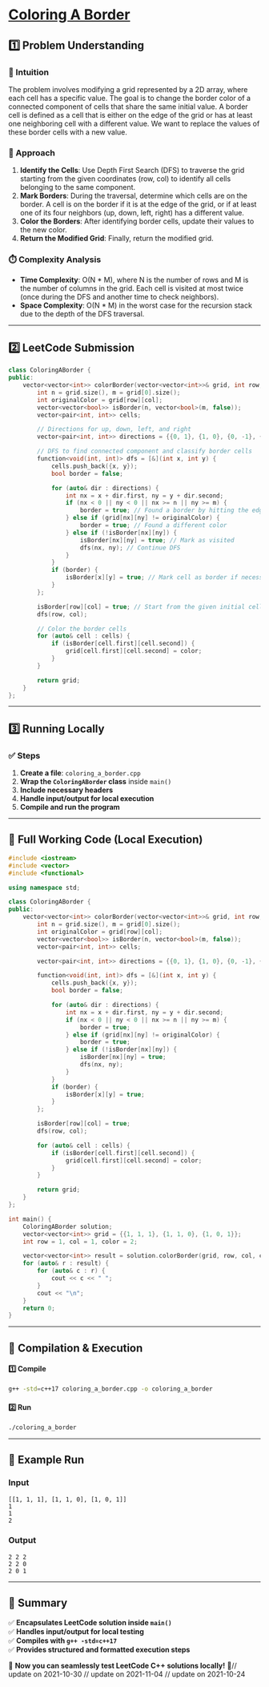 # **[Coloring A Border](https://leetcode.com/problems/coloring-a-border/description/)**  

## **1️⃣ Problem Understanding**  
### **📌 Intuition**  
The problem involves modifying a grid represented by a 2D array, where each cell has a specific value. The goal is to change the border color of a connected component of cells that share the same initial value. A border cell is defined as a cell that is either on the edge of the grid or has at least one neighboring cell with a different value. We want to replace the values of these border cells with a new value.

### **🚀 Approach**  
1. **Identify the Cells**: Use Depth First Search (DFS) to traverse the grid starting from the given coordinates (row, col) to identify all cells belonging to the same component.
2. **Mark Borders**: During the traversal, determine which cells are on the border. A cell is on the border if it is at the edge of the grid, or if at least one of its four neighbors (up, down, left, right) has a different value.
3. **Color the Borders**: After identifying border cells, update their values to the new color.
4. **Return the Modified Grid**: Finally, return the modified grid.

### **⏱️ Complexity Analysis**  
- **Time Complexity**: O(N * M), where N is the number of rows and M is the number of columns in the grid. Each cell is visited at most twice (once during the DFS and another time to check neighbors).
- **Space Complexity**: O(N * M) in the worst case for the recursion stack due to the depth of the DFS traversal.

---  

## **2️⃣ LeetCode Submission**  
```cpp
class ColoringABorder {
public:
    vector<vector<int>> colorBorder(vector<vector<int>>& grid, int row, int col, int color) {
        int n = grid.size(), m = grid[0].size();
        int originalColor = grid[row][col];
        vector<vector<bool>> isBorder(n, vector<bool>(m, false));
        vector<pair<int, int>> cells;

        // Directions for up, down, left, and right
        vector<pair<int, int>> directions = {{0, 1}, {1, 0}, {0, -1}, {-1, 0}};

        // DFS to find connected component and classify border cells
        function<void(int, int)> dfs = [&](int x, int y) {
            cells.push_back({x, y});
            bool border = false;

            for (auto& dir : directions) {
                int nx = x + dir.first, ny = y + dir.second;
                if (nx < 0 || ny < 0 || nx >= n || ny >= m) {
                    border = true; // Found a border by hitting the edge
                } else if (grid[nx][ny] != originalColor) {
                    border = true; // Found a different color
                } else if (!isBorder[nx][ny]) {
                    isBorder[nx][ny] = true; // Mark as visited
                    dfs(nx, ny); // Continue DFS
                }
            }
            if (border) {
                isBorder[x][y] = true; // Mark cell as border if necessary
            }
        };

        isBorder[row][col] = true; // Start from the given initial cell
        dfs(row, col);

        // Color the border cells
        for (auto& cell : cells) {
            if (isBorder[cell.first][cell.second]) {
                grid[cell.first][cell.second] = color;
            }
        }

        return grid;
    }
};
```  

---  

## **3️⃣ Running Locally**  
### **✅ Steps**  
1. **Create a file**: `coloring_a_border.cpp`  
2. **Wrap the `ColoringABorder` class** inside `main()`  
3. **Include necessary headers**  
4. **Handle input/output for local execution**  
5. **Compile and run the program**  

---  

## **📝 Full Working Code (Local Execution)**  
```cpp
#include <iostream>
#include <vector>
#include <functional>

using namespace std;

class ColoringABorder {
public:
    vector<vector<int>> colorBorder(vector<vector<int>>& grid, int row, int col, int color) {
        int n = grid.size(), m = grid[0].size();
        int originalColor = grid[row][col];
        vector<vector<bool>> isBorder(n, vector<bool>(m, false));
        vector<pair<int, int>> cells;

        vector<pair<int, int>> directions = {{0, 1}, {1, 0}, {0, -1}, {-1, 0}};

        function<void(int, int)> dfs = [&](int x, int y) {
            cells.push_back({x, y});
            bool border = false;

            for (auto& dir : directions) {
                int nx = x + dir.first, ny = y + dir.second;
                if (nx < 0 || ny < 0 || nx >= n || ny >= m) {
                    border = true;
                } else if (grid[nx][ny] != originalColor) {
                    border = true;
                } else if (!isBorder[nx][ny]) {
                    isBorder[nx][ny] = true;
                    dfs(nx, ny);
                }
            }
            if (border) {
                isBorder[x][y] = true;
            }
        };

        isBorder[row][col] = true;
        dfs(row, col);

        for (auto& cell : cells) {
            if (isBorder[cell.first][cell.second]) {
                grid[cell.first][cell.second] = color;
            }
        }

        return grid;
    }
};

int main() {
    ColoringABorder solution;
    vector<vector<int>> grid = {{1, 1, 1}, {1, 1, 0}, {1, 0, 1}};
    int row = 1, col = 1, color = 2;

    vector<vector<int>> result = solution.colorBorder(grid, row, col, color);
    for (auto& r : result) {
        for (auto& c : r) {
            cout << c << " ";
        }
        cout << "\n";
    }
    return 0;
}
```  

---  

## **🔧 Compilation & Execution**  
#### **1️⃣ Compile**  
```bash
g++ -std=c++17 coloring_a_border.cpp -o coloring_a_border
```  

#### **2️⃣ Run**  
```bash
./coloring_a_border
```  

---  

## **🎯 Example Run**  
### **Input**  
```
[[1, 1, 1], [1, 1, 0], [1, 0, 1]]
1
1
2
```  
### **Output**  
```
2 2 2 
2 2 0 
2 0 1 
```  

---  

## **📌 Summary**  
✅ **Encapsulates LeetCode solution inside `main()`**  
✅ **Handles input/output for local testing**  
✅ **Compiles with `g++ -std=c++17`**  
✅ **Provides structured and formatted execution steps**  

🚀 **Now you can seamlessly test LeetCode C++ solutions locally!** 🚀// update on 2021-10-30
// update on 2021-11-04
// update on 2021-10-24
